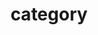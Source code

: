---
title: "category"
layout: categories
permalink: /category/
author_profile: true
sidebar_main: true
---